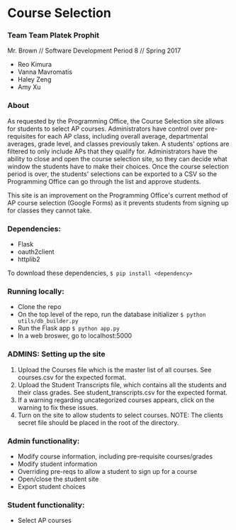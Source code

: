 # Course Selection
### Team Team Platek Prophit
Mr. Brown // Software Development Period 8 // Spring 2017
* Reo Kimura 
* Vanna Mavromatis
* Haley Zeng
* Amy Xu

### About
As requested by the Programming Office, the Course Selection site allows for students to select AP courses. Administrators have control over pre-requisites for each AP class, including overall average, departmental averages, grade level, and classes previously taken. A students' options are filtered to only include APs that they qualify for. Administrators have the ability to close and open the course selection site, so they can decide what window the students have to make their choices. Once the course selection period is over, the students' selections can be exported to a CSV so the Programming Office can go through the list and approve students.

This site is an improvement on the Programming Office's current method of AP course selection (Google Forms) as it prevents students from signing up for classes they cannot take. 

### Dependencies:
* Flask
* oauth2client
* httplib2

To download these dependencies, 
```$ pip install <dependency>```

### Running locally:
* Clone the repo
* On the top level of the repo, run the database initializer
```$ python utils/db_builder.py```
* Run the Flask app
```$ python app.py```
* In a web broswer, go to localhost:5000

### ADMINS: Setting up the site 
1. Upload the Courses file which is the master list of all courses. See courses.csv for the expected format.
2. Upload the Student Transcripts file, which contains all the students and their class grades. See student_transcripts.csv for the expected format.
3. If a warning regarding uncategorized courses appears, click on the warning to fix these issues.
4. Turn on the site to allow students to select courses.
NOTE: The clients secret file should be placed in the root of the directory.
### Admin functionality:
* Modify course information, including pre-requisite courses/grades
* Modify student information
* Overriding pre-reqs to allow a student to sign up for a course
* Open/close the student site
* Export student choices

### Student functionality:
* Select AP courses
